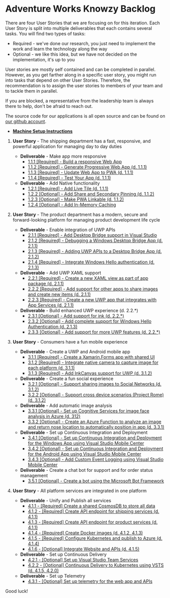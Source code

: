 # Adventure Works Knowzy Backlog 

There are four User Stories that we are focusing on for this iteration. Each User Story is split into multiple deliverables that each contains several tasks. You will find two types of tasks:

* Required - we've done our research, you just need to implement the work and learn the technology along the way
* Optional - we like this idea, but we have not decided on the implementation, it's up to you

User stories are mostly self contained and can be completed in parallel. However, as you get farther along in a specific user story, you might run into tasks that depend on other User Stories. Therefore, the recommendation is to assign the user stories to members of your team and to tackle them in parallel. 

If you are blocked, a representative from the leadership team is always there to help, don't be afraid to reach out.

The source code for our applications is all open source and can be found on [our github account](https://github.com/Knowzy/KnowzyInternalApps).

* **[Machine Setup Instructions][0]**

1. **User Story** - The shipping department has a fast, responsive, and powerful application for managing day to day duties
    * **Deliverable** - Make app more responsive
        * [1.1.1 [Required] - Build a responsive Web App][111]
        * [1.1.2 [Required] - Generate Progressive Web App (d. 1.1.1)][112]
        * [1.1.3 [Required] - Update Web App to PWA (d. 1.1.1)][113]
        * [1.1.4 [Required] - Test Your App (d. 1.1.1)][114]
    * **Deliverable** - Add Native functionality
        * [1.2.1 [Required] - Add Live Tile (d. 1.1.1) ][121]
        * [1.2.2 [Optional] - Add Share and Secondary Pinning (d. 1.1.2)][122]
        * [1.2.3 [Optional] - Make PWA Linkable (d. 1.1.2)][123]
        * [1.2.4 [Optional] - Add In-Memory Caching][124]

2. **User Story** - The product department has a modern, secure and forward-looking platform for managing product development life cycle
    * **Deliverable** - Enable integration of UWP APIs
        * [2.1.1 [Required] - Add Desktop Bridge support in Visual Studio][211]
        * [2.1.2 [Required] - Debugging a Windows Desktop Bridge App (d. 2.1.1)][212]
        * [2.1.3 [Required] - Adding UWP APIs to a Desktop Bridge App (d. 2.1.2)][213]        
        * [2.1.4 [Required] - Integrate Windows Hello authentication (d. 2.1.3)][214]
    * **Deliverable** - Add UWP XAML support
        * [2.2.1 [Required] - Create a new XAML view as part of app package (d. 2.1.1)][221]
        * [2.2.2 [Required] - Add support for other apps to share images and create new items (d. 2.1.1)][222]
        * [2.2.3 [Required] - Create a new UWP app that integrates with App Services (d. 2.1.1)][223]
    * **Deliverable** - Build enhanced UWP experience (d. 2.2.*)
        * [2.3.1 [Optional] - Add support for ink (d. 2.2.*)][231]
        * [2.3.2 [Optional] - Add complete support for Windows Hello Authentication (d. 2.1.3)][232]
        * [2.3.3 [Optional] - Add support for more UWP features (d. 2.2.*)][233]

3. **User Story** - Consumers have a fun mobile experience 
    * **Deliverable** - Create a UWP and Android mobile app
        * [3.1.1 [Required] - Create a Xamarin.Forms app with shared UI][311]
        * [3.1.2 [Required] - Integrate native camera to capture image for each platform (d. 3.1.1)][312]
        * [3.1.3 [Required] - Add InkCanvas support for UWP (d. 3.1.2)][313]
    * **Deliverable** - Create a fun social experience
        * [3.2.1 [Optional] - Support sharing images to Social Networks (d. 3.1.2)][321]
        * [3.2.2 [Optional] - Support cross device scenarios (Project Rome) (d. 3.1.2)][322]
    * **Deliverable** - Add automatic image analysis
        * [3.3.1 [Optional] - Set up Cognitive Services for image face analysis in Azure (d. 312)][331]
        * [3.3.2 [Optional] - Create an Azure Function to analyze an image and return nose location to automatically position in app (d. 3.3.1)][332]
    * **Deliverable** - Set up Continuous Integration and Deployment
        * [3.4.1 [Optional] - Set up Continuous Integration and Deployment for the Windows App using Visual Studio Mobile Center][341]
        * [3.4.2 [Optional] - Set up Continuous Integration and Deployment for the Android App using Visual Studio Mobile Center][342]
        * [3.4.3 [Optional] - Add Custom Event Logging using Visual Studio Mobile Center][343]
    * **Deliverable** - Create a chat bot for support and for order status management 
        * [3.5.1 [Optional] - Create a bot using the Microsoft Bot Framework][351]

4. **User Story** - All platform services are integrated in one platform
    * **Deliverable** - Unify and Publish all services
        * [4.1.1 - [Required] Create a shared CosmosDB to store all data][411]
        * [4.1.2 - [Required] Create API endpoint for shipping services (d. 4.1.1)][412]
        * [4.1.3 - [Required] Create API endpoint for product services (d. 4.1.1)][413]
        * [4.1.4 - [Required] Create Docker images (d. 4.1.2, 4.1.3)][414]
        * [4.1.5 - [Required] Configure Kubernetes and publish to Azure (d. 4.1.4)][415]
        * [4.1.6 - [Optional] Integrate Website and APIs (d. 4.1.5)][416]
    * **Deliverable** - Set up Continuous Delivery
        * [4.2.1 - [Optional] Set up Visual Studio Team Services][421]
        * [4.2.2 - [Optional] Continuous Delivery to Kubernetes using VSTS (d. 4.1.5, 4.2.0)][422]
    * **Deliverable** - Set up Telemetry
        * [4.3.1 - [Optional] Set up telemetry for the web app and APIs][431]

Good luck!

[0]: stories/0/0_Setup.md

[111]: stories/1/111_BuildWebApp.md
[112]: stories/1/112_GeneratePWA.md
[113]: stories/1/113_ConfigureSW.md
[114]: stories/1/114_Test_App.md
[121]: stories/1/121_Add_WIndows_Feature.md
[122]: stories/1/122_BONUS-RenoFeatures.md
[123]: stories/1/123_BONUS-APP-Links.md 
[124]: stories/1/124_BONUS_InMemoryCaching.md

[211]: stories/2/211_Centennial.md
[212]: stories/2/212_Debugging.md
[213]: stories/2/213_AddUwp.md
[214]: stories/2/214_WindowsHello.md
[221]: stories/2/221_XAMLView.md
[222]: stories/2/222_Share.md
[223]: stories/2/223_AppServices.md
[231]: stories/2/231_Inking_Dial.md
[232]: stories/2/232_Windows_Hello.md
[233]: stories/2/233_Extend.md

[311]: stories/3/311_XamarinForms.md
[312]: stories/3/312_Camera.md
[313]: stories/3/313_InkCanvas.md
[321]: stories/3/321_Social.md
[322]: stories/3/322_Rome.md
[331]: stories/3/331_CognitiveServices.md
[332]: stories/3/332_AzureFunction.md
[333]: stories/3/333_NoseAnalysys.md
[341]: stories/3/341_CICD_WindowsApp.md
[342]: stories/3/342_CICD_AndroidApp.md
[343]: stories/3/343_EventLogging.md
[351]: stories/3/351_Bot.md

[411]: stories/4/411_CosmosDB.md
[412]: stories/4/412_OrdersAPI.md
[413]: stories/4/413_ProductsAPI.md
[414]: stories/4/414_Docker.md
[415]: stories/4/415_Kubernetes.md
[416]: stories/4/416_Integrate.md
[421]: stories/4/421_SetupVSTS.md
[422]: stories/4/422_DevopsKubernetes.md
[431]: stories/4/431_Telemetry.md





